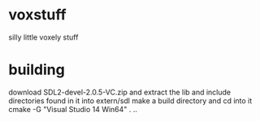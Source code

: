 # voxstuff

silly little voxely stuff

# building

download SDL2-devel-2.0.5-VC.zip and extract the lib and include directories found in it into extern/sdl
make a build directory and cd into it
cmake -G "Visual Studio 14 Win64" . ..